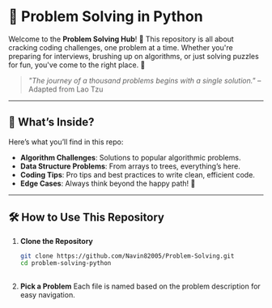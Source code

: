 # 🚀 Problem Solving in Python

Welcome to the **Problem Solving Hub**! 🌟 This repository is all about cracking coding challenges, one problem at a time. Whether you're preparing for interviews, brushing up on algorithms, or just solving puzzles for fun, you've come to the right place. 🎯

> *"The journey of a thousand problems begins with a single solution."* – Adapted from Lao Tzu  

---

## 📖 What’s Inside?

Here’s what you’ll find in this repo:

- **Algorithm Challenges**: Solutions to popular algorithmic problems.
- **Data Structure Problems**: From arrays to trees, everything’s here.
- **Coding Tips**: Pro tips and best practices to write clean, efficient code.
- **Edge Cases**: Always think beyond the happy path! 🌟

---

## 🛠 How to Use This Repository

1. **Clone the Repository**  
   ```bash
   git clone https://github.com/Navin82005/Problem-Solving.git
   cd problem-solving-python
  
2. **Pick a Problem**
Each file is named based on the problem description for easy navigation.
